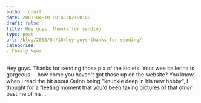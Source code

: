 ```yaml
---
author: court
date: 2003-04-10 10:45:02+00:00
draft: false
title: Hey guys. Thanks for sending
type: post
url: /blog/2003/04/10/hey-guys-thanks-for-sending/
categories:
- Family News
---
```


Hey guys. Thanks for sending those pix of the kidlets. Your wee ballerina is gorgeous---how come you haven't got those up on the website?  You know, when I read the bit about Quinn being "knuckle deep in his new hobby", I thought for a fleeting moment that you'd been taking pictures of that *other* pastime of his...
